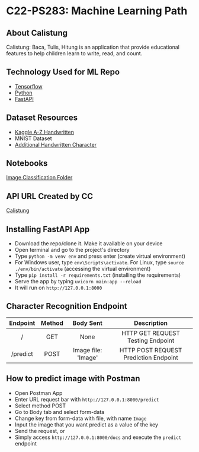 # C22-PS283: Machine Learning Path
## About Calistung
Calistung: Baca, Tulis, Hitung is an application that provide educational features to help children learn to write, read, and count.

## Technology Used for ML Repo
   - [Tensorflow](https://www.tensorflow.org/)
   - [Python](https://www.python.org/)
   - [FastAPI](https://fastapi.tiangolo.com/)

## Dataset Resources
   - [Kaggle A-Z Handwritten](https://www.kaggle.com/datasets/sachinpatel21/az-handwritten-alphabets-in-csv-format)
   - MNIST Dataset
   - [Additional Handwritten Character](https://drive.google.com/drive/folders/1dZ4tDnD2ju0sAffCIKa0dh4HpGrMSt2r?usp=sharing)

## Notebooks
[Image Classification Folder](https://drive.google.com/drive/folders/17BGn8J50Ls_p-1w69yIlcQ4LjwJtX9OT?usp=sharing)

## API URL Created by CC
[Calistung](https://calistung.uc.r.appspot.com/) 

## Installing FastAPI App
  - Download the repo/clone it. Make it available on your device
  - Open terminal and go to the project's directory
  - Type `python -m venv env` and press enter (create virtual environment)
  - For Windows user, type `env\Scripts\activate`. For Linux, type `source ./env/bin/activate` (accessing the virtual environment)
  - Type `pip install -r requirements.txt` (installing the requirements)
  - Serve the app by typing `uvicorn main:app --reload`
  - It will run on `http://127.0.0.1:8000`

## Character Recognition Endpoint

| Endpoint | Method |           Body Sent          |                 Description                |
|:--------:|:------:|:-----------------------------------:|:------------------------------------------:|
|     /    |   GET  |                 None                |            HTTP GET REQUEST Testing Endpoint            |
|     /predict    |  POST  |                 Image file:  'Image'               | HTTP POST REQUEST Prediction Endpoint |

## How to predict image with Postman
  - Open Postman App
  - Enter URL request bar with `http://127.0.0.1:8000/predict`
  - Select method POST
  - Go to Body tab and select form-data
  - Change key from form-data with file, with name `Image`
  - Input the image that you want predict as a value of the key
  - Send the request, or
  - Simply access `http://127.0.0.1:8000/docs` and execute the `predict` endpoint
